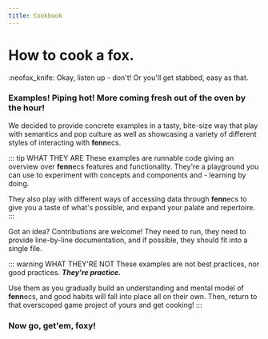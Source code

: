 ```yaml
---
title: Cookbook
---
```


# How to cook a fox.
:neofox_knife: Okay, listen up - don't! Or you'll get stabbed, easy as that.

### Examples! Piping hot! More coming fresh out of the oven by the hour!
We decided to provide concrete examples in a tasty, bite-size way that play with semantics and pop culture as well as showcasing a variety of different styles of interacting with **fenn**ecs.

::: tip WHAT THEY ARE
These examples are runnable code giving an overview over **fenn**ecs features and functionality.
They're a playground you can use to experiment with concepts and components and - 
learning by doing.

They also play with different ways of accessing data through **fenn**ecs to give you a taste of what's possible, and expand your palate and repertoire.
:::

Got an idea? Contributions are welcome! They need to run, they need to provide line-by-line documentation, and if possible, they should fit into a single file.

::: warning WHAT THEY'RE NOT
These examples are not best practices, nor good practices. _**They're practice.**_


Use them as you gradually build an understanding and mental model of **fenn**ecs, and good habits will fall into place all on their own. Then, return to that overscoped game project of yours and get cooking!
:::

### Now go, get'em, foxy!